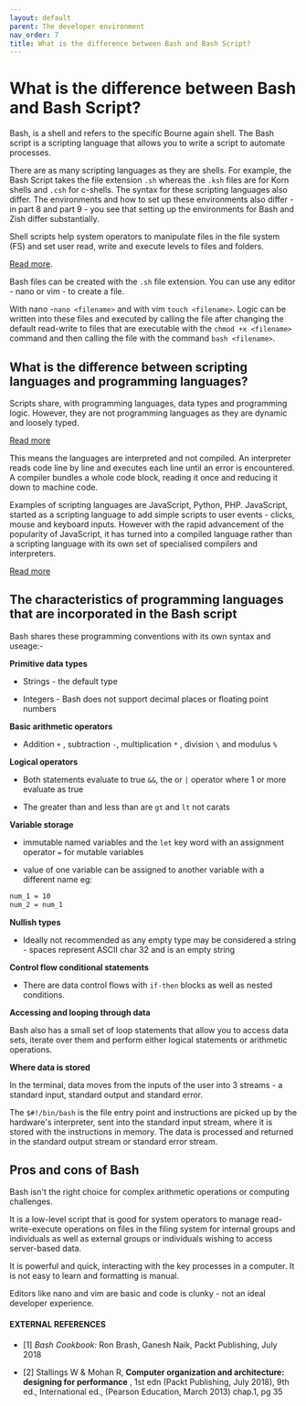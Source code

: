```yaml
---
layout: default
parent: The developer environment
nav_order: 7
title: What is the difference between Bash and Bash Script?
---
```


# What is the difference between Bash and Bash Script?

Bash, is a shell and refers to the specific Bourne again shell. The Bash script is a scripting language that allows you to write a script to automate processes.

There are as many scripting languages as they are shells. For example, the Bash Script takes the file extension `.sh` whereas the `.ksh` files are for Korn shells and `.csh` for c-shells. The syntax for these scripting languages also differ. The environments and how to set up these environments also differ - in part 8 and part 9 - you see that setting up the environments for Bash and Zish differ substantially.

Shell scripts help system operators to manipulate files in the file system (FS) and set user read, write and execute levels to files and folders.

[Read more](https://linuxconfig.org/bash-scripting-vs-shell-scripting).

Bash files can be created with the `.sh` file extension. You can use any editor - nano or vim - to create a file. 

With nano -`nano <filename>` and with vim `touch <filename>`. Logic can be written into these files and executed by calling the file after changing the default read-write to files that are executable with the `chmod +x <filename>` command and then calling the file with the command `bash <filename>`.


## What is the difference between scripting languages and programming languages?

Scripts share, with programming languages, data types and programming logic. However, they are not programming languages as they are dynamic and loosely typed.

[Read more](https://pages.cs.wisc.edu/~deppeler/tutorials/scripting/)

This means the languages are interpreted and not compiled. An interpreter reads code line by line and executes each line until an error is encountered. A compiler bundles a whole code block, reading it once and reducing it down to machine code.

Examples of scripting languages are JavaScript, Python, PHP. JavaScript, started as a scripting language to add simple scripts to user events - clicks, mouse and keyboard inputs. However with the rapid advancement of the popularity of JavaScript, it has turned into a compiled language rather than a scripting language with its own set of specialised compilers and interpreters.

[Read more](https://www.geeksforgeeks.org/whats-the-difference-between-scripting-and-programming-languages/)


## The characteristics of programming languages that are incorporated in the Bash script

Bash shares these programming conventions with its own syntax and useage:-

__Primitive data types__

- Strings - the default type 

- Integers - Bash does not support decimal places or floating point numbers

__Basic arithmetic operators__

- Addition `+` , subtraction `-`, multiplication `*` , division `\` and modulus `%`

__Logical operators__

- Both statements evaluate to true `&&`, the or `|` operator where 1 or more evaluate as true

- The greater than and less than are `gt` and `lt` not carats

__Variable storage__

- immutable named variables and the `let` key word with an assignment operator `=` for mutable variables

- value of one variable can be assigned to another variable with a different name eg: 
```.sh
num_1 = 10 
num_2 = num_1
```

__Nullish types__

- Ideally not recommended as any empty type may be considered a string - spaces represent ASCII char 32 and is an empty string

__Control flow conditional statements__

- There are data control flows with `if-then` blocks as well as nested conditions.


__Accessing and looping through data__

Bash also has a small set of loop statements that allow you to access data sets, iterate over them and perform either logical statements or arithmetic operations.

__Where data is stored__

In the terminal, data moves from the inputs of the user into 3 streams - a standard input, standard output and standard error.

The `$#!/bin/bash` is the file entry point and instructions are picked up by the hardware's interpreter, sent into the standard input stream, where it is stored with the instructions in memory. The data is processed and returned in the standard output stream or standard error stream.

## Pros and cons of Bash

Bash isn't the right choice for complex arithmetic operations or computing challenges.

It is a low-level script that is good for system operators to manage read-write-execute operations on files in the filing system for internal groups and individuals as well as external groups or individuals wishing to access server-based data.

It is powerful and quick, interacting with the key processes in a computer. It is not easy to learn and formatting is manual.

Editors like nano and vim are basic and code is clunky - not an ideal developer experience.

#### EXTERNAL REFERENCES

- [1] _Bash Cookbook:_ Ron Brash, Ganesh Naik, Packt Publishing, July 2018

- [2] Stallings W & Mohan R, __Computer organization and architecture: designing for performance__ , 1st edn (Packt Publishing, July 2018), 9th ed., International ed., (Pearson Education, March 2013) chap.1, pg 35
